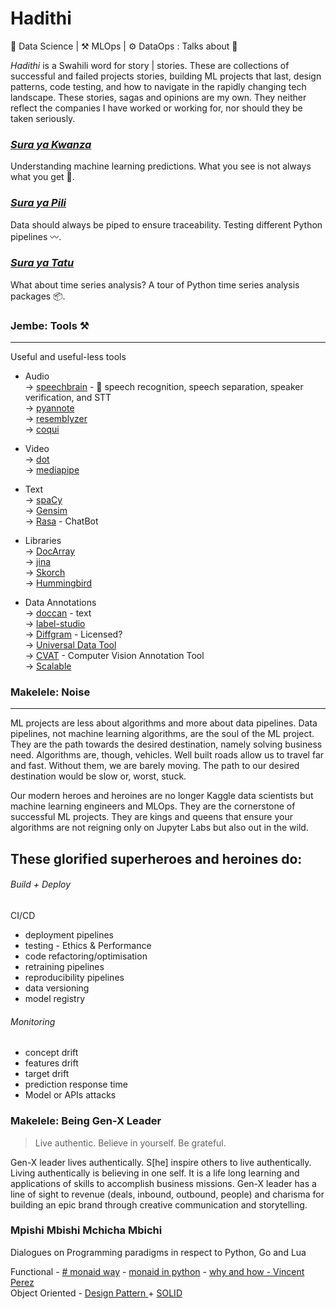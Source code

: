 # Hadithi
🧪 Data Science | ⚒️ MLOps | ⚙️ DataOps : Talks about 🦄

_Hadithi_ is a Swahili word for story | stories. These are collections of successful and failed projects stories, building ML projects that last, design patterns, code testing, and how to navigate in the rapidly changing tech landscape. These stories, sagas and opinions are my own. They neither reflect the companies I have worked or working for, nor should they be taken seriously.

### [_Sura ya Kwanza_](https://github.com/Proteusiq/hadithi/tree/main/mlfluke)
Understanding machine learning predictions. What you see is not always what you get 🤖. 

### [_Sura ya Pili_](https://github.com/Proteusiq/hadithi/tree/main/pipelines) 
Data should always be piped to ensure traceability. Testing different Python pipelines 〰.

### [_Sura ya Tatu_](https://github.com/Proteusiq/hadithi/tree/main/timeseries)
What about time series analysis? A tour of Python time series analysis packages 📦.


### Jembe: Tools ⚒️ 
___
Useful and useful-less tools
- Audio <br>
 -> [speechbrain](https://github.com/speechbrain/speechbrain) - 🤗 speech recognition, speech separation, speaker verification, and STT<br>
 -> [pyannote](https://github.com/pyannote/pyannote-audio) <br>
 -> [resemblyzer](https://github.com/resemble-ai/Resemblyzer) <br>
 -> [coqui](https://github.com/coqui-ai/TTS) <br>

- Video <br>
 -> [dot](https://github.com/sensity-ai/dot) <br>
 -> [mediapipe](https://github.com/google/mediapipe)

- Text <br>
  -> [spaCy](https://github.com/explosion/spaCy) <br>
  -> [Gensim](https://github.com/RaRe-Technologies/gensim) <br>
  -> [Rasa](https://github.com/RasaHQ/rasa) - ChatBot

- Libraries <br>
  -> [DocArray](https://github.com/jina-ai/docarray) <br>
  -> [jina](https://github.com/jina-ai/jina)  <br>
  -> [Skorch](https://github.com/skorch-dev/skorch) <br>
  -> [Hummingbird](https://github.com/microsoft/hummingbird) <br>

- Data Annotations <br>
  -> [doccan](https://github.com/doccano/doccano) - text <br>
  -> [label-studio](https://github.com/heartexlabs/label-studio) <br>
  -> [Diffgram](https://github.com/diffgram/diffgram) - Licensed? <br>
  -> [Universal Data Tool](https://github.com/UniversalDataTool/universal-data-tool) <br> 
  -> [CVAT](https://github.com/openvinotoolkit/cvat) - Computer Vision Annotation Tool <br>
  -> [Scalable](https://github.com/scalabel/scalabel)

### Makelele: Noise
___
ML projects are less about algorithms and more about data pipelines. Data pipelines, not machine learning algorithms, are the soul of the ML project. They are the path towards the desired destination, namely solving business need. Algorithms are, though, vehicles. 
Well built roads allow us to travel far and fast. Without them, we are barely moving. The path to our desired destination would be slow or, worst, stuck. 

Our modern heroes and heroines are no longer Kaggle data scientists but machine learning engineers and MLOps. They are the cornerstone of successful ML projects. They are kings and queens that ensure your algorithms are not reigning only on Jupyter Labs but also out in the wild.

These glorified superheroes and heroines do:
---

###### Build + Deploy

CI/CD 
-   deployment pipelines
-   testing - Ethics & Performance 
-   code refactoring/optimisation 
-   retraining pipelines
-   reproducibility pipelines
-   data versioning 
-   model registry

###### Monitoring 
-  concept drift
-  features drift
-  target drift
-  prediction response time
-  Model or APIs attacks

### Makelele: Being Gen-X Leader
> Live authentic. Believe in yourself. Be grateful.

Gen-X leader lives authentically. S[he] inspire others to live authentically. Living authentically is believing in one self. It is a life long learning and applications of skills to accomplish business missions.
Gen-X leader has a line of sight to revenue (deals, inbound, outbound, people) and charisma for building an epic brand through creative communication and storytelling.



### Mpishi Mbishi Mchicha Mbichi

Dialogues on Programming paradigms in respect to Python, Go and Lua

Functional - [# monaid way](https://github.com/cognitedata/Expression) - [monaid in python](https://www.philliams.com/monads-in-python/) - [why and how - Vincent Perez](https://youtu.be/4DZ4vPkuMLk) <br>
Object Oriented - [ Design Pattern ](https://python-patterns.guide/) + [SOLID](https://github.com/tuvo1106/python_design_patterns)


